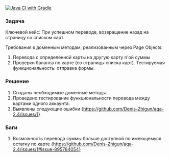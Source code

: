 [![Java CI with Gradle](https://github.com/Denis-Zhigun/aqa-2.4/actions/workflows/gradle.yml/badge.svg)](https://github.com/Denis-Zhigun/aqa-2.4/actions/workflows/gradle.yml)

### Задача
Ключевой кейс: При успешном переводе, возвращение назад на страницу со списком карт.

Требования к доменным методам, реализованным через Page Objects:

1. Перевода с определённой карты на другую карту n'ой суммы
2. Проверки баланса по карте (со страницы списка карт).
Тестируемая функциональность: отправка формы.

### Решение
1. Созданы необходимые доменные методы.
2. Проведено тестирование функциональности перевода между картами одного аккаунта.
3. Выявлены следующие ошибки {https://github.com/Denis-Zhigun/aqa-2.4/issues/1}

### Баги
1. Возможность перевода суммы больше доступной по имеющемуся остатку по карте {https://github.com/Denis-Zhigun/aqa-2.4/issues/1#issue-895784054}
